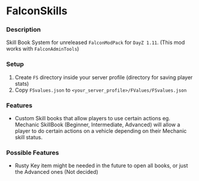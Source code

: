 # FalconSkills

### Description
Skill Book System for unreleased `FalconModPack` for `DayZ 1.11`.
(This mod works with `FalconAdminTools`)

### Setup
1. Create `FS` directory inside your server profile (directory for saving player stats)
2. Copy `FSvalues.json` to `<your_server_profile>/FValues/FSvalues.json`

### Features
- Custom Skill books that allow players to use certain actions eg. Mechanic SkillBook (Beginner, Intermediate, Advanced) will allow a player to do certain actions on a vehicle depending on their Mechanic skill status.

### Possible Features
- Rusty Key item might be needed in the future to open all books, or just the Advanced ones (Not decided)
